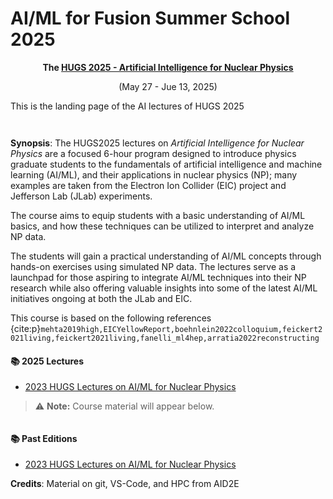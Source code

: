 # AI/ML for Fusion Summer School 2025

<center>

<b> The </b> <b>[HUGS 2025 - Artificial Intelligence for Nuclear Physics](https://www.jlab.org/conference/hugs2025)</b> 


(May 27 - Jue 13, 2025)

</center>

This is the landing page of the AI lectures of HUGS 2025

```{figure} images/logo_2025.pdf
 
```




**Synopsis**: The HUGS2025 lectures on *Artificial Intelligence for Nuclear Physics* are a focused 6-hour program designed to introduce physics graduate students to the fundamentals of artificial intelligence and machine learning (AI/ML), and their applications in nuclear physics (NP); many examples are taken from the Electron Ion Collider (EIC) project and Jefferson Lab (JLab) experiments.

The course aims to equip students with a basic understanding of AI/ML basics, and how these techniques can be utilized to interpret and analyze NP data. 

The students will gain a practical understanding of AI/ML concepts through hands-on exercises using simulated NP data. The lectures serve as a launchpad for those aspiring to integrate AI/ML techniques into their NP research while also offering valuable insights into some of the latest AI/ML initiatives ongoing at both the JLab and EIC.



This course is based on the following references {cite:p}`mehta2019high,EICYellowReport,boehnlein2022colloquium,feickert2021living,feickert2021living,fanelli_ml4hep,arratia2022reconstructing`


#### 📚 2025 Lectures

- [2023 HUGS Lectures on AI/ML for Nuclear Physics](https://cfteach.github.io/HUGS23)

> ⚠️ **Note:** Course material will appear below.



```{tableofcontents}
```

#### 📚 Past Editions

- [2023 HUGS Lectures on AI/ML for Nuclear Physics](https://cfteach.github.io/HUGS23)


**Credits**: Material on git, VS-Code, and HPC from AID2E 